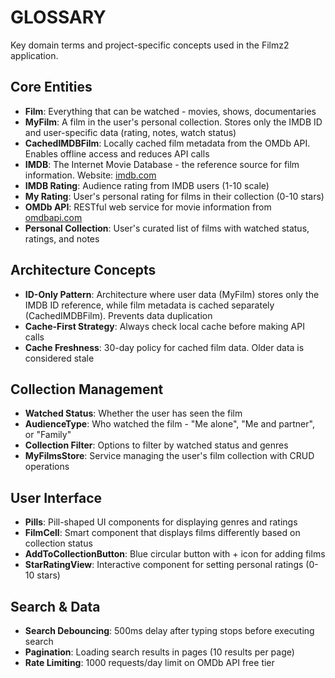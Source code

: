 # GLOSSARY

Key domain terms and project-specific concepts used in the Filmz2 application.

## Core Entities

- **Film**: Everything that can be watched - movies, shows, documentaries
- **MyFilm**: A film in the user's personal collection. Stores only the IMDB ID and user-specific data (rating, notes, watch status)
- **CachedIMDBFilm**: Locally cached film metadata from the OMDb API. Enables offline access and reduces API calls
- **IMDB**: The Internet Movie Database - the reference source for film information. Website: [imdb.com](https://www.imdb.com/)
- **IMDB Rating**: Audience rating from IMDB users (1-10 scale)
- **My Rating**: User's personal rating for films in their collection (0-10 stars)
- **OMDb API**: RESTful web service for movie information from [omdbapi.com](https://www.omdbapi.com/)
- **Personal Collection**: User's curated list of films with watched status, ratings, and notes

## Architecture Concepts

- **ID-Only Pattern**: Architecture where user data (MyFilm) stores only the IMDB ID reference, while film metadata is cached separately (CachedIMDBFilm). Prevents data duplication
- **Cache-First Strategy**: Always check local cache before making API calls
- **Cache Freshness**: 30-day policy for cached film data. Older data is considered stale

## Collection Management

- **Watched Status**: Whether the user has seen the film
- **AudienceType**: Who watched the film - "Me alone", "Me and partner", or "Family"
- **Collection Filter**: Options to filter by watched status and genres
- **MyFilmsStore**: Service managing the user's film collection with CRUD operations

## User Interface

- **Pills**: Pill-shaped UI components for displaying genres and ratings
- **FilmCell**: Smart component that displays films differently based on collection status
- **AddToCollectionButton**: Blue circular button with + icon for adding films
- **StarRatingView**: Interactive component for setting personal ratings (0-10 stars)

## Search & Data

- **Search Debouncing**: 500ms delay after typing stops before executing search
- **Pagination**: Loading search results in pages (10 results per page)
- **Rate Limiting**: 1000 requests/day limit on OMDb API free tier